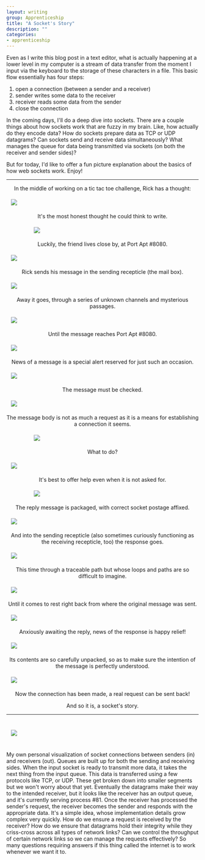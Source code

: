```yaml
---
layout: writing
group: Apprenticeship
title: "A Socket's Story"
description: ""
categories:
- apprenticeship
---
```


Even as I write this blog post in a text editor, what is actually happening at a lower level in my computer is a stream of data transfer from the moment I input via the keyboard to the storage of these characters in a file. This basic flow essentially has four steps:

1. open a connection (between a sender and a receiver)
2. sender writes some data to the receiver
3. receiver reads some data from the sender
4. close the connection

In the coming days, I'll do a deep dive into sockets. There are a couple things about how sockets work that are fuzzy in my brain. Like, how actually do they encode data? How do sockets prepare data as TCP or UDP datagrams? Can sockets send and receive data simultaneously? What manages the queue for data being transmitted via sockets (on both the receiver and sender sides)?

But for today, I'd like to offer a fun picture explanation about the basics of how web sockets work. Enjoy!
<hr />
<p style="text-align: center;">In the middle of working on a tic tac toe challenge, Rick has a thought:</p>

<div style="width: 480px; margin: 20px auto;">
  <img src="http://i.imgur.com/05WcNwb.jpg" />
</div>

<p style="text-align: center;">It's the most honest thought he could think to write.</p>

<div style="width: 360px; margin: 20px auto;">
  <img src="http://i.imgur.com/kjJgmTT.jpg" />
</div>

<p style="text-align: center;">Luckily, the friend lives close by, at Port Apt #8080.</p>

<div style="width: 480px; margin: 20px auto;">
  <img src="http://i.imgur.com/PDMaO9k.jpg" />
</div>

<p style="text-align: center;">Rick sends his message in the sending recepticle (the mail box).</p>

<div style="width: 480px; margin: 20px auto;">
  <img src="http://i.imgur.com/NxuqdoM.jpg" />
</div>

<p style="text-align: center;">Away it goes, through a series of unknown channels and mysterious passages.</p>

<div style="width: 480px; margin: 20px auto;">
  <img src="http://i.imgur.com/15gF8Ol.jpg" />
</div>

<p style="text-align: center;">Until the message reaches Port Apt #8080.</p>

<div style="width: 480px; margin: 20px auto;">
  <img src="http://i.imgur.com/a77Zahm.jpg" />
</div>

<p style="text-align: center;">News of a message is a special alert reserved for just such an occasion.</p>

<div style="width: 480px; margin: 20px auto;">
  <img src="http://i.imgur.com/2EX8pow.jpg" />
</div>

<p style="text-align: center;">The message must be checked.</p>

<div style="width: 480px; margin: 20px auto;">
  <img src="http://i.imgur.com/RQF2wYg.jpg" />
</div>

<p style="text-align: center;">The message body is not as much a request as it is a means for establishing a connection it seems.</p>

<div style="width: 360px; margin: 20px auto;">
  <img src="http://i.imgur.com/GGwVOMq.jpg" />
</div>

<p style="text-align: center;">What to do?</p>

<div style="width: 480px; margin: 20px auto;">
  <img src="http://i.imgur.com/5dtlpXo.jpg" />
</div>

<p style="text-align: center;">It's best to offer help even when it is not asked for.</p>

<div style="width: 360px; margin: 20px auto;">
  <img src="http://i.imgur.com/Uyw0pQI.jpg" />
</div>

<p style="text-align: center;">The reply message is packaged, with correct socket postage affixed.</p>

<div style="width: 480px; margin: 20px auto;">
  <img src="http://i.imgur.com/mwMU3uD.jpg" />
</div>

<p style="text-align: center;">And into the sending recepticle (also sometimes curiously functioning as the receiving recepticle, too) the response goes.</p>

<div style="width: 480px; margin: 20px auto;">
  <img src="http://i.imgur.com/dQe6S1g.jpg" />
</div>

<p style="text-align: center;">This time through a traceable path but whose loops and paths are so difficult to imagine.</p>

<div style="width: 480px; margin: 20px auto;">
  <img src="http://i.imgur.com/mCqX88i.jpg" />
</div>

<p style="text-align: center;">Until it comes to rest right back from where the original message was sent.</p>

<div style="width: 480px; margin: 20px auto;">
  <img src="http://i.imgur.com/jSyediY.jpg" />
</div>

<p style="text-align: center;">Anxiously awaiting the reply, news of the response is happy relief!</p>

<div style="width: 480px; margin: 20px auto;">
  <img src="http://i.imgur.com/wjgYWXJ.jpg" />
</div>

<p style="text-align: center;">Its contents are so carefully unpacked, so as to make sure the intention of the message is perfectly understood.</p>

<div style="width: 480px; margin: 20px auto;">
  <img src="http://i.imgur.com/gTZ0zEJ.jpg" />
</div>

<p style="text-align: center;">Now the connection has been made, a real request can be sent back!</p>

<p style="text-align: center;">And so it is, a socket's story.</p>

<hr />

<div style="width: 480px; margin: 40px auto;">
  <img src="http://i.imgur.com/pvE4XTL.jpg" />
</div>

My own personal visualization of socket connections between senders (in) and receivers (out). Queues are built up for both the sending and receiving sides. When the input socket is ready to transmit more data, it takes the next thing from the input queue. This data is transferred using a few protocols like TCP, or UDP. These get broken down into smaller segments but we won't worry about that yet. Eventually the datagrams make their way to the intended receiver, but it looks like the receiver has an output queue, and it's currently serving process #81. Once the receiver has processed the sender's request, the receiver becomes the sender and responds with the appropriate data. It's a simple idea, whose implementation details grow complex very quickly. How do we ensure a request is received by the receiver? How do we ensure that datagrams hold their integrity while they criss-cross across all types of network links? Can we control the throughput of certain network links so we can manage the requests effectively? So many questions requiring answers if this thing called the internet is to work whenever we want it to.
